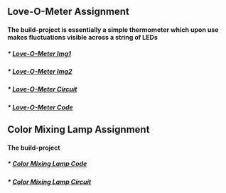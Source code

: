 ## Love-O-Meter Assignment

#### The build-project is essentially a simple thermometer which upon use makes fluctuations visible across a string of LEDs

##### * <a href="https://github.com/AlVicente/physicalcomputing/blob/master/Homework/Week4%20-%20Feb%205th/Love-O-Meter%20img1.JPG">Love-O-Meter Img1</a>
#####  * <a href="https://github.com/AlVicente/physicalcomputing/blob/master/Homework/Week4%20-%20Feb%205th/Love-O-Meter%20img2.JPG">Love-O-Meter Img2</a>
#####  * <a href="https://github.com/AlVicente/physicalcomputing/blob/master/Homework/Week4%20-%20Feb%205th/Love-O-Meter%20Circuit.png">Love-O-Meter Circuit</a>
##### * <a href="https://github.com/AlVicente/physicalcomputing/blob/master/Homework/Week4%20-%20Feb%205th/Love-O-Meter%20Code">Love-O-Meter Code</a>


## Color Mixing Lamp Assignment

#### The build-project

##### * <a href="https://github.com/AlVicente/physicalcomputing/blob/master/Homework/Week4%20-%20Feb%205th/Color%20Mixing%20Lamp%20Code">Color Mixing Lamp Code</a>
##### * <a href="https://github.com/AlVicente/physicalcomputing/blob/master/Homework/Week4%20-%20Feb%205th/Color%20Mixing%20Lamp%20Circuit.png">Color Mixing Lamp Circuit</a>
